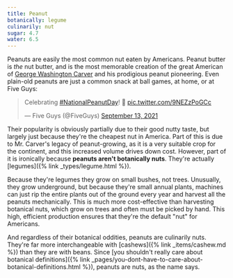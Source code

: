 ```yaml
---
title: Peanut
botanically: legume
culinarily: nut
sugar: 4.7
water: 6.5
---
```

Peanuts are easily the most common nut eaten by Americans. Peanut butter is <em>the</em> nut butter, and is the most memorable creation of the great American of [George Washington Carver](https://www.tuskegee.edu/support-tu/george-washington-carver) and his prodigious peanut pioneering. Even plain-old peanuts are just a common snack at ball games, at home, or at Five Guys:
<blockquote class="twitter-tweet" data-dnt="true"><p lang="en" dir="ltr">Celebrating <a href="https://twitter.com/hashtag/NationalPeanutDay?src=hash&amp;ref_src=twsrc%5Etfw">#NationalPeanutDay</a>! 🥜 <a href="https://t.co/9NEZzPoGCc">pic.twitter.com/9NEZzPoGCc</a></p>&mdash; Five Guys (@FiveGuys) <a href="https://twitter.com/FiveGuys/status/1437446014135320580?ref_src=twsrc%5Etfw">September 13, 2021</a></blockquote> <script async src="https://platform.twitter.com/widgets.js" charset="utf-8"></script> 

Their popularity is obviously partially due to their good nutty taste, but largely just because they're the cheapest nut in America. Part of this is due to Mr. Carver's legacy of peanut-growing, as it is a very suitable crop for the continent, and this increased volume drives down cost. However, part of it is ironically because <strong>peanuts aren't botanically nuts</strong>. They're actually [legumes]({% link _types/legume.html %}).

Because they're legumes they grow on small bushes, not trees. Unusually, they grow underground, but because they're small annual plants, machines can just rip the entire plants out of the ground every year and harvest all the peanuts mechanically. This is much more cost-effective than harvesting botanical nuts, which grow on trees and often must be picked by hand. This high, efficient production ensures that they're the default "nut" for Americans.

And regardless of their botanical oddities, peanuts are culinarily nuts. They're far more interchangeable with [cashews]({% link _items/cashew.md %}) than they are with beans. Since [you shouldn't really care about botanical definitions]({% link _pages/you-dont-have-to-care-about-botanical-definitions.html %}), peanuts are nuts, as the name says.